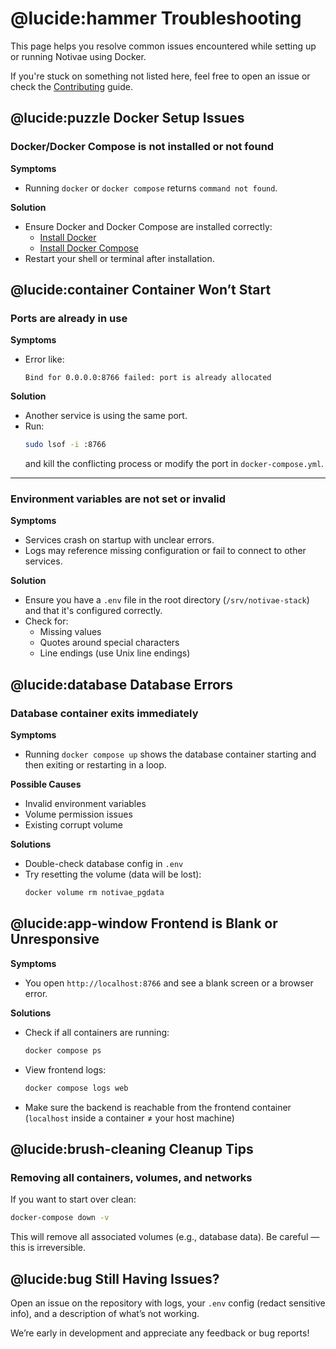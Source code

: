# @lucide:hammer Troubleshooting

This page helps you resolve common issues encountered while setting up or running Notivae using Docker.

If you're stuck on something not listed here, feel free to open an issue or check the [Contributing](../../other/contributing.md) guide.

## @lucide:puzzle Docker Setup Issues

### Docker/Docker Compose is not installed or not found

**Symptoms**
- Running `docker` or `docker compose` returns `command not found`.

**Solution**
- Ensure Docker and Docker Compose are installed correctly:
  - [Install Docker](https://docs.docker.com/get-docker/)
  - [Install Docker Compose](https://docs.docker.com/compose/install/)
- Restart your shell or terminal after installation.

## @lucide:container Container Won’t Start

### Ports are already in use

**Symptoms**
- Error like:
  ```
  Bind for 0.0.0.0:8766 failed: port is already allocated
  ```

**Solution**
- Another service is using the same port.
- Run:
  ```bash
  sudo lsof -i :8766
  ```
  and kill the conflicting process or modify the port in `docker-compose.yml`.

---

### Environment variables are not set or invalid

**Symptoms**
- Services crash on startup with unclear errors.
- Logs may reference missing configuration or fail to connect to other services.

**Solution**
- Ensure you have a `.env` file in the root directory (`/srv/notivae-stack`) and that it's configured correctly.
- Check for:
  - Missing values
  - Quotes around special characters
  - Line endings (use Unix line endings)

## @lucide:database Database Errors

### Database container exits immediately

**Symptoms**
- Running `docker compose up` shows the database container starting and then exiting or restarting in a loop.

**Possible Causes**
- Invalid environment variables
- Volume permission issues
- Existing corrupt volume

**Solutions**
- Double-check database config in `.env`
- Try resetting the volume (data will be lost):
  ```bash
  docker volume rm notivae_pgdata
  ```

## @lucide:app-window Frontend is Blank or Unresponsive

**Symptoms**
- You open `http://localhost:8766` and see a blank screen or a browser error.

**Solutions**
- Check if all containers are running:
  ```bash
  docker compose ps
  ```
- View frontend logs:
  ```bash
  docker compose logs web
  ```
- Make sure the backend is reachable from the frontend container (`localhost` inside a container ≠ your host machine)

## @lucide:brush-cleaning Cleanup Tips

### Removing all containers, volumes, and networks

If you want to start over clean:

```bash
docker-compose down -v
```

This will remove all associated volumes (e.g., database data). Be careful — this is irreversible.

## @lucide:bug Still Having Issues?

Open an issue on the repository with logs, your `.env` config (redact sensitive info), and a description of what’s not working.

We’re early in development and appreciate any feedback or bug reports!


